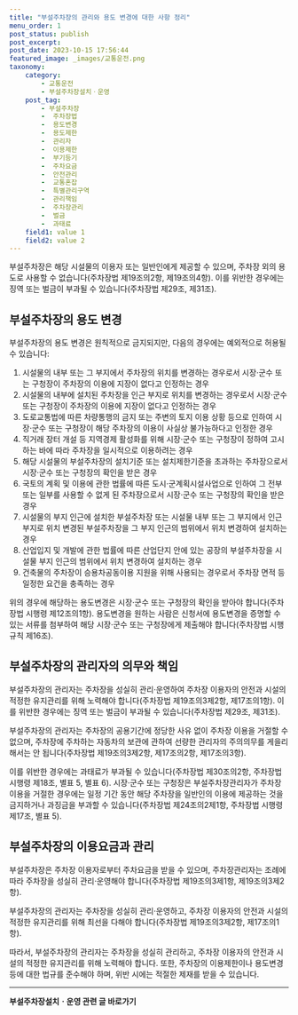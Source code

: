```yaml
---
title: "부설주차장의 관리와 용도 변경에 대한 사항 정리"
menu_order: 1
post_status: publish
post_excerpt: 
post_date: 2023-10-15 17:56:44
featured_image: _images/교통운전.png
taxonomy:
    category:
        - 교통운전
        - 부설주차장설치ㆍ운영
    post_tag:
        - 부설주차장
        -  주차장법
        -  용도변경
        -  용도제한
        -  관리자
        -  이용제한
        -  부기등기
        -  주차요금
        -  안전관리
        -  교통혼잡
        -  특별관리구역
        -  관리책임
        -  주차장관리
        -  벌금
        -  과태료
    field1: value 1
    field2: value 2
---
```



부설주차장은 해당 시설물의 이용자 또는 일반인에게 제공할 수 있으며, 주차장 외의 용도로 사용할 수 없습니다(주차장법 제19조의2항, 제19조의4항). 이를 위반한 경우에는 징역 또는 벌금이 부과될 수 있습니다(주차장법 제29조, 제31조).

## 부설주차장의 용도 변경

부설주차장의 용도 변경은 원칙적으로 금지되지만, 다음의 경우에는 예외적으로 허용될 수 있습니다:

1. 시설물의 내부 또는 그 부지에서 주차장의 위치를 변경하는 경우로서 시장·군수 또는 구청장이 주차장의 이용에 지장이 없다고 인정하는 경우
2. 시설물의 내부에 설치된 주차장을 인근 부지로 위치를 변경하는 경우로서 시장·군수 또는 구청장이 주차장의 이용에 지장이 없다고 인정하는 경우
3. 도로교통법에 따른 차량통행의 금지 또는 주변의 토지 이용 상황 등으로 인하여 시장·군수 또는 구청장이 해당 주차장의 이용이 사실상 불가능하다고 인정한 경우
4. 직거래 장터 개설 등 지역경제 활성화를 위해 시장·군수 또는 구청장이 정하여 고시하는 바에 따라 주차장을 일시적으로 이용하려는 경우
5. 해당 시설물의 부설주차장의 설치기준 또는 설치제한기준을 초과하는 주차장으로서 시장·군수 또는 구청장의 확인을 받은 경우
6. 국토의 계획 및 이용에 관한 법률에 따른 도시·군계획시설사업으로 인하여 그 전부 또는 일부를 사용할 수 없게 된 주차장으로서 시장·군수 또는 구청장의 확인을 받은 경우
7. 시설물의 부지 인근에 설치한 부설주차장 또는 시설물 내부 또는 그 부지에서 인근 부지로 위치 변경된 부설주차장을 그 부지 인근의 범위에서 위치 변경하여 설치하는 경우
8. 산업입지 및 개발에 관한 법률에 따른 산업단지 안에 있는 공장의 부설주차장을 시설물 부지 인근의 범위에서 위치 변경하여 설치하는 경우
9. 건축물의 주차장이 승용차공동이용 지원을 위해 사용되는 경우로서 주차장 면적 등 일정한 요건을 충족하는 경우

위의 경우에 해당하는 용도변경은 시장·군수 또는 구청장의 확인을 받아야 합니다(주차장법 시행령 제12조의1항). 용도변경을 원하는 사람은 신청서에 용도변경을 증명할 수 있는 서류를 첨부하여 해당 시장·군수 또는 구청장에게 제출해야 합니다(주차장법 시행규칙 제16조).

## 부설주차장의 관리자의 의무와 책임

부설주차장의 관리자는 주차장을 성실히 관리·운영하여 주차장 이용자의 안전과 시설의 적정한 유지관리를 위해 노력해야 합니다(주차장법 제19조의3제2항, 제17조의1항). 이를 위반한 경우에는 징역 또는 벌금이 부과될 수 있습니다(주차장법 제29조, 제31조).

부설주차장의 관리자는 주차장의 공용기간에 정당한 사유 없이 주차장 이용을 거절할 수 없으며, 주차장에 주차하는 자동차의 보관에 관하여 선량한 관리자의 주의의무를 게을리해서는 안 됩니다(주차장법 제19조의3제2항, 제17조의2항, 제17조의3항).

이를 위반한 경우에는 과태료가 부과될 수 있습니다(주차장법 제30조의2항, 주차장법 시행령 제18조, 별표 5, 별표 6). 시장·군수 또는 구청장은 부설주차장관리자가 주차장 이용을 거절한 경우에는 일정 기간 동안 해당 주차장을 일반인의 이용에 제공하는 것을 금지하거나 과징금을 부과할 수 있습니다(주차장법 제24조의2제1항, 주차장법 시행령 제17조, 별표 5).

## 부설주차장의 이용요금과 관리

부설주차장은 주차장 이용자로부터 주차요금을 받을 수 있으며, 주차장관리자는 조례에 따라 주차장을 성실히 관리·운영해야 합니다(주차장법 제19조의3제1항, 제19조의3제2항).

부설주차장의 관리자는 주차장을 성실히 관리·운영하고, 주차장 이용자의 안전과 시설의 적정한 유지관리를 위해 최선을 다해야 합니다(주차장법 제19조의3제2항, 제17조의1항).

따라서, 부설주차장의 관리자는 주차장을 성실히 관리하고, 주차장 이용자의 안전과 시설의 적정한 유지관리를 위해 노력해야 합니다. 또한, 주차장의 이용제한이나 용도변경 등에 대한 법규를 준수해야 하며, 위반 시에는 적절한 제재를 받을 수 있습니다.

<!-- wp:separator -->
<hr class="wp-block-separator has-alpha-channel-opacity"/>
<!-- /wp:separator -->
<!-- wp:group {"backgroundColor":"base","layout":{"type":"constrained"}} -->
<div class="wp-block-group has-base-background-color has-background"><!-- wp:paragraph {"align":"center","fontSize":"large"} -->
<p class="has-text-align-center has-large-font-size"><strong>부설주차장설치ㆍ운영 관련 글 바로가기</strong></p>
<!-- /wp:paragraph -->


<!-- wp:latest-posts
{"categories":[{"id":1837,"count":19,"description":"","link":"https://uknowlaw.com/category/%eb%b6%80%ec%84%a4%ec%a3%bc%ec%b0%a8%ec%9e%a5%ec%84%a4%ec%b9%98%e3%86%8d%ec%9a%b4%ec%98%81/","name":"부설주차장설치ㆍ운영","slug":"부설주차장설치ㆍ운영","taxonomy":"category","parent":0,"meta":[],"_links":{"self":[{"href":"https://uknowlaw.com/wp-json/wp/v2/categories/1837"}],"collection":[{"href":"https://uknowlaw.com/wp-json/wp/v2/categories"}],"about":[{"href":"https://uknowlaw.com/wp-json/wp/v2/taxonomies/category"}],"wp:post_type":[{"href":"https://uknowlaw.com/wp-json/wp/v2/posts?categories=1837"}],"curies":[{"name":"wp","href":"https://api.w.org/{rel}","templated":true}]}}],"postsToShow":100,"excerptLength":28,"postLayout":"grid","columns":2,"featuredImageAlign":"left","featuredImageSizeSlug":"large","fontSize":"medium"} /--></div>
<!-- /wp:group -->